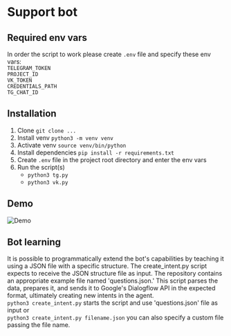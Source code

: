 # Support bot

## Required env vars
In order the script to work please create `.env` file and specify these env vars:  
`TELEGRAM_TOKEN`  
`PROJECT_ID`  
`VK_TOKEN`  
`CREDENTIALS_PATH`  
`TG_CHAT_ID`  

## Installation
1. Clone `git clone ...`
2. Install venv `python3 -m venv venv`
3. Activate venv `source venv/bin/python`
4. Install dependencies `pip install -r requirements.txt`
5. Create `.env` file in the project root directory and enter the env vars
6. Run the script(s)
   * `python3 tg.py`
   * `python3 vk.py`

## Demo
![Demo](demo.gif)

## Bot learning
It is possible to programmatically extend the bot's capabilities by teaching it using a JSON file with a specific structure. The create_intent.py script expects to receive the JSON structure file as input. The repository contains an appropriate example file named 'questions.json.' This script parses the data, prepares it, and sends it to Google's Dialogflow API in the expected format, ultimately creating new intents in the agent.  
`python3 create_intent.py` starts the script and use 'questions.json' file as input or  
`python3 create_intent.py filename.json` you can also specify a custom file passing the file name.  
